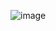 

![image](https://github.com/cesarmr-github/Portafolio/assets/167689141/852d1ec2-6c2f-4647-9bd9-351396e4c8df)
